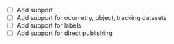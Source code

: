 - [ ] Add support
- [ ] Add support for odometry, object, tracking datasets
- [ ] Add support for labels
- [ ] Add support for direct publishing
